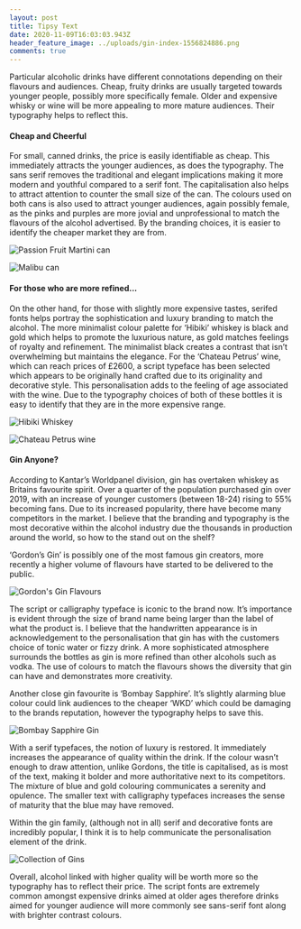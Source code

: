 ```yaml
---
layout: post
title: Tipsy Text
date: 2020-11-09T16:03:03.943Z
header_feature_image: ../uploads/gin-index-1556824886.png
comments: true
---
```

Particular alcoholic drinks have different connotations depending on their flavours and audiences. Cheap, fruity drinks are usually targeted towards younger people, possibly more specifically female. Older and expensive whisky or wine will be more appealing to more mature audiences. Their typography helps to reflect this. 

#### Cheap and Cheerful

For small, canned drinks, the price is easily identifiable as cheap. This immediately attracts the younger audiences, as does the typography. The sans serif removes the traditional and elegant implications making it more modern and youthful compared to a serif font. The capitalisation also helps to attract attention to counter the small size of the can. The colours used on both cans is also used to attract younger audiences, again possibly female, as the pinks and purples are more jovial and unprofessional to match the flavours of the alcohol advertised. By the branding choices, it is easier to identify the cheaper market they are from. 

![Passion Fruit Martini can](../uploads/snapshotimagehandler_974701952.jpeg)

![Malibu can](../uploads/sei_69534689.jpg)

#### For those who are more refined...

On the other hand, for those with slightly more expensive tastes, serifed fonts helps portray the sophistication and luxury branding to match the alcohol. The more minimalist colour palette for ‘Hibiki’ whiskey is black and gold which helps to promote the luxurious nature, as gold matches feelings of royalty and refinement. The minimalist black creates a contrast that isn’t overwhelming but maintains the elegance. For the ‘Chateau Petrus’ wine, which can reach prices of £2600, a script typeface has been selected which appears to be originally hand crafted due to its originality and decorative style. This personalisation adds to the feeling of age associated with the wine. Due to the typography choices of both of these bottles it is easy to identify that they are in the more expensive range. 

![Hibiki Whiskey](../uploads/hibiki-japanese-harmony-whisky.jpg)

![Chateau Petrus wine](../uploads/10115638.jpg)

#### Gin Anyone?

According to Kantar’s Worldpanel division, gin has overtaken whiskey as Britains favourite spirit. Over a quarter of the population purchased gin over 2019, with an increase of younger customers (between 18-24) rising to 55% becoming fans. Due to its increased popularity, there have become many competitors in the market. I believe that the branding and typography is the most decorative within the alcohol industry due the thousands in production around the world, so how to the stand out on the shelf?

‘Gordon’s Gin’ is possibly one of the most famous gin creators, more recently a higher volume of flavours have started to be delivered to the public. 

![Gordon's Gin Flavours](../uploads/71qbjn2tjsl._ac_sl1080_.jpg)

The script or calligraphy typeface is iconic to the brand now. It’s importance is evident through the size of brand name being larger than the label of what the product is. I believe that the handwritten appearance is in acknowledgement to the personalisation that gin has with the customers choice of tonic water or fizzy drink. A more sophisticated atmosphere surrounds the bottles as gin is more refined than other alcohols such as vodka. The use of colours to match the flavours shows the diversity that gin can have and demonstrates more creativity. 

Another close gin favourite is ‘Bombay Sapphire’. It’s slightly alarming blue colour could link audiences to the cheaper ‘WKD’ which could be damaging to the brands reputation, however the typography helps to save this. 

![Bombay Sapphire Gin](../uploads/217561011_0_640x640.jpg)

With a serif typefaces, the notion of luxury is restored. It immediately increases the appearance of quality within the drink. If the colour wasn’t enough to draw attention, unlike Gordons, the title is capitalised, as is most of the text, making it bolder and more authoritative next to its competitors. The mixture of blue and gold colouring communicates a serenity and opulence. The smaller text with calligraphy typefaces increases the sense of maturity that the blue may have removed. 

Within the gin family, (although not in all) serif and decorative fonts are incredibly popular, I think it is to help communicate the personalisation element of the drink.

![Collection of Gins](../uploads/best-flavoured-gin.jpg)

Overall, alcohol linked with higher quality will be worth more so the typography has to reflect their price. The script fonts are extremely common amongst expensive drinks aimed at older ages therefore drinks aimed for younger audience will more commonly see sans-serif font along with brighter contrast colours.